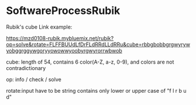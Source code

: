 # SoftwareProcessRubik
Rubik's cube
Link example:

https://mzd0108-rubik.mybluemix.net/rubik?op=solve&rotate=FLFFBUUdLfDrFLdRRdLLdRRu&cube=rbbgbobbgrgwyrywyobggrggywgoryyowowwyoobyrgwyrorrwbwob

cube: length of 54, contains 6 color(A-Z, a-z, 0-9), and colors are not contradictionary

op: info / check / solve

rotate:input have to be string contains only lower or upper case of "f l r b u d" 
